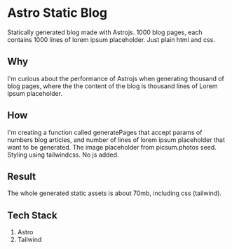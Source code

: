 # Astro Static Blog
Statically generated blog made with Astrojs. 1000 blog pages, each contains 1000 lines of lorem ipsum placeholder. Just plain html and css.

## Why
I'm curious about the performance of Astrojs when generating thousand of blog pages, where the the content of the blog is thousand lines of Lorem Ipsum placeholder.

## How
I'm creating a function called generatePages that accept params of numbers blog articles, and number of lines of lorem ipsum placeholder that want to be generated.
The image placeholder from picsum.photos seed.
Styling using tailwindcss.
No js added.

## Result
The whole generated static assets is about 70mb, including css (tailwind).

## Tech Stack
1. Astro
2. Tailwind

